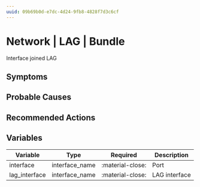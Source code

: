 ```yaml
---
uuid: 09b69b0d-e7dc-4d24-9fb8-4828f7d3c6cf
---
```

# Network | LAG | Bundle

Interface joined LAG

## Symptoms

## Probable Causes

## Recommended Actions

## Variables

Variable | Type | Required | Description
--- | --- | --- | ---
interface | interface_name | :material-close: | Port
lag_interface | interface_name | :material-close: | LAG interface
